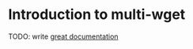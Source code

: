# Introduction to multi-wget

TODO: write [great documentation](http://jacobian.org/writing/great-documentation/what-to-write/)
